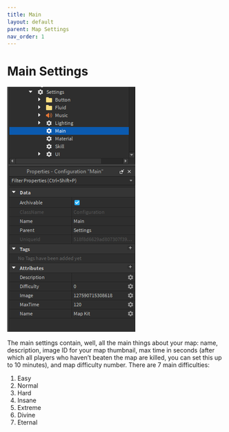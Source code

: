 ```yaml
---
title: Main
layout: default
parent: Map Settings
nav_order: 1
---
```

# Main Settings
![](../../../assets/images/explorer_mainsettings.png)

The main settings contain, well, all the main things about your map: name, description, image ID for your map thumbnail, max time in seconds (after which all players who haven’t beaten the map are killed, you can set this up to 10 minutes), and map difficulty number. There are 7 main difficulties:

1. Easy
2. Normal
3. Hard
4. Insane
5. Extreme
6. Divine
7. Eternal
